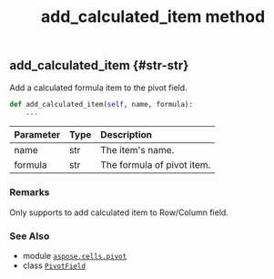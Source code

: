 ﻿---
title: add_calculated_item method
second_title: Aspose.Cells for Python via .NET API References
description: 
type: docs
weight: 20
url: /aspose.cells.pivot/pivotfield/add_calculated_item/
is_root: false
---

## add_calculated_item {#str-str}

Add a calculated formula item to the pivot field.



```python
def add_calculated_item(self, name, formula):
    ...
```


| Parameter | Type | Description |
| :- | :- | :- |
| name | str | The item's name. |
| formula | str | The formula of pivot item. |
### Remarks

Only supports to add calculated item to Row/Column field.


### See Also
* module [`aspose.cells.pivot`](../../)
* class [`PivotField`](/cells/python-net/aspose.cells.pivot/pivotfield)
